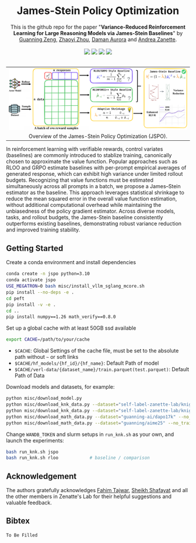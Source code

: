 <h1 align="center">James-Stein Policy Optimization</h1>

<div align="center">
This is the github repo for the paper "<strong>Variance-Reduced Reinforcement Learning for Large Reasoning Models via James-Stein Baselines</strong>" by <a href="https://scholar.google.com/citations?user=SU6ooAQAAAAJ">Guanning Zeng</a>, <a href="https://zhaoyizhou1123.github.io/">Zhaoyi Zhou</a>, <a href="https://daman1209arora.github.io/">Daman Aurora</a> and <a href="https://azanette.com/">Andrea Zanette</a>.
<br>
<br>
<a href="https://zanette-labs.github.io/speed-rl/">
    <img src="https://img.shields.io/badge/Website-%231e37ff?style=for-the-badge"></a>
<a href="https://arxiv.org/pdf/2506.09016">
    <img src="https://img.shields.io/badge/Paper-%23FF2442?style=for-the-badge"></a>
<a href="https://github.com/Zanette-Labs/speed-rl">
    <img src="https://img.shields.io/badge/Code-%230084FF?style=for-the-badge"></a>
<a href="https://x.com/ruiqizhang0614/status/1933527717036834843?s=12">
    <img src="https://img.shields.io/badge/Tweet-07C160?style=for-the-badge"></a>
</div>
<br>
<table>
  <tr>
    <td align="center">
      <img src="./site/static/images/teaser_figure.png" width="800" alt="Teaser Image">
    </td>
  </tr>
  <tr>
    <td align="center">Overview of the James-Stein Policy Optimization (JSPO).  </td>
  </tr>
</table>

In reinforcement learning with verifiable rewards, control variates (baselines) are commonly introduced to stablize training, canonically chosen to approximate the value function. Popular approaches such as RLOO and GRPO estimate baselines with per-prompt empirical averages of generated response, which can exhibit high variance under limited rollout budgets. Recognizing that value functions must be estimated simultaneously across all prompts in a batch, we propose a James–Stein estimator as the baseline. This approach leverages statistical shrinkage to reduce the mean squared error in the overall value function estimation, without additional computational overhead while maintaining the unbiasedness of the policy gradient estimator. Across diverse models, tasks, and rollout budgets, the James-Stein baseline consistently outperforms existing baselines, demonstrating robust variance reduction and improved training stability.

## Getting Started

Create a conda environment and install dependencies

```bash
conda create -n jspo python=3.10
conda activate jspo
USE_MEGATRON=0 bash misc/install_vllm_sglang_mcore.sh
pip install --no-deps -e .
cd peft
pip install -v -e .
cd ..
pip install numpy==1.26 math_verify==0.8.0
```

Set up a global cache with at least 50GB ssd available

```bash
export CACHE=/path/to/your/cache
```

- `$CACHE`: Global Settings of the cache file, must be set to the absolute path without `~` or soft links
- `$CACHE/hf_models/{hf_id}/{hf_name}`: Default Path of model
- `$CACHE/verl-data/{dataset_name}/train.parquet(test.parquet)`: Default Path of Data

Download models and datasets, for example:

```bash
python misc/download_model.py
python misc/download_knk_data.py --dataset="self-label-zanette-lab/knight-knave-3" --save_name="train"
python misc/download_knk_data.py --dataset="self-label-zanette-lab/knight-knave-3-OOD-test100" --save_name="test"
python misc/download_math_data.py --dataset="guanning-ai/dapo17k" --no_test
python misc/download_math_data.py --dataset="guanning/aime25" --no_train
```

Change `WANDB_TOKEN` and slurm setups in `run_knk.sh` as your own, and launch the experiments:

```bash
bash run_knk.sh jspo
bash run_knk.sh rloo            # baseline / comparison
```

## Acknowledgement

The authors gratefully acknowledges <a href="https://tajwarfahim.github.io/">Fahim Tajwar</a>, <a href="https://sheikhshafayat.github.io/">Sheikh Shafayat</a> and all the other members in Zenatte's Lab for their helpful suggestions and valuable feedback.

## Bibtex 

```
To Be Filled
```


